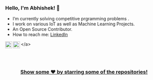 ### Hello, I'm Abhishek! 👋

- I’m currently solving competitive prgramming problems .
- I work on various IoT as well as Machine Learning Projects.
- An Open Source Contributor.
- How to reach me: [LinkedIn](https://www.linkedin.com/in/abhishek-abhinav-338338229/)


\</a>
<a href="https://www.linkedin.com/in/abhishek-abhinav-338338229/">
  <img align="left" alt="Abhishek's LinkdeIn" width="22px" src="https://cdn.jsdelivr.net/npm/simple-icons@v3/icons/linkedin.svg" />
</a>
<a href="https://github.com/Abhishek-cmd64">
  <img align="left" alt="Abhishek's Github" width="22px" src="https://cdn.jsdelivr.net/npm/simple-icons@v3/icons/github.svg" />



<br/>
<br/>





</div>

<div align="center">

### Show some ❤️ by starring some of the repositories!

</div>
